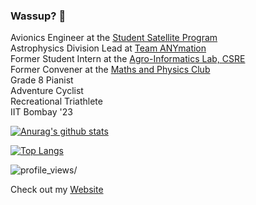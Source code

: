 ### Wassup? 👋

<!--
**aravindbharathi/aravindbharathi** is a ✨ _special_ ✨ repository because its `README.md` (this file) appears on your GitHub profile.

Here are some ideas to get you started:

- 🔭 I’m currently working on ...
- 🌱 I’m currently learning ...
- 👯 I’m looking to collaborate on ...
- 🤔 I’m looking for help with ...
- 💬 Ask me about ...
- 📫 How to reach me: ...
- 😄 Pronouns: ...
- ⚡ Fun fact: ...
-->

Avionics Engineer at the [Student Satellite Program](https://www.aero.iitb.ac.in/satlab/index.php)<br>
Astrophysics Division Lead at [Team ANYmation](https://www.insti.app/org/krittika)<br>
Former Student Intern at the [Agro-Informatics Lab, CSRE](http://www.csre.iitb.ac.in/adi/agrolab.htm)<br>
Former Convener at the [Maths and Physics Club](http://mnp-club.github.io/)<br>
Grade 8 Pianist<br>
Adventure Cyclist<br>
Recreational Triathlete<br>
IIT Bombay '23

[![Anurag's github stats](https://github-readme-stats.vercel.app/api?username=aravindbharathi&count_private=true&theme=radical)](https://github.com/anuraghazra/github-readme-stats)

[![Top Langs](https://github-readme-stats.vercel.app/api/top-langs/?username=aravindbharathi&hide=scss&layout=compact&langs_count=6)](https://github.com/anuraghazra/github-readme-stats)

<img src="https://komarev.com/ghpvc/?username=devansh-dvj" alt=profile_views/>

Check out my [Website](https://aravindbharathi.github.io/)<br>
<!--And add me on [Linkedin](https://www.linkedin.com/in/aravind-bharathi/)-->
<!--
<script type="text/javascript" src="https://platform.linkedin.com/badges/js/profile.js" async defer></script>
<div class="LI-profile-badge"  data-version="v1" data-size="medium" data-locale="en_US" data-type="horizontal" data-theme="dark" data-vanity="aravind-bharathi"><a class="LI-simple-link" href='https://in.linkedin.com/in/aravind-bharathi?trk=profile-badge'>Aravind Bharathi</a></div>
-->

